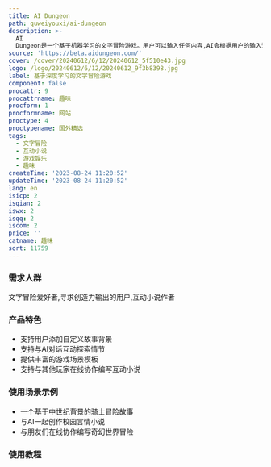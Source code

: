 ```yaml
---
title: AI Dungeon
path: quweiyouxi/ai-dungeon
description: >-
  AI
  Dungeon是一个基于机器学习的文字冒险游戏。用户可以输入任何内容,AI会根据用户的输入进行智能推理,生成有趣的故事情节。用户可以创造自己的文字世界,成为互动小说的主人公。该产品易于上手,提供海量可能的游戏体验,能带来超高的可玩性。
source: 'https://beta.aidungeon.com/'
cover: /cover/20240612/6/12/20240612_5f510e43.jpg
logo: /logo/20240612/6/12/20240612_9f3b8398.jpg
label: 基于深度学习的文字冒险游戏
component: false
procattr: 9
procattrname: 趣味
procform: 1
procformname: 网站
proctype: 4
proctypename: 国外精选
tags:
  - 文字冒险
  - 互动小说
  - 游戏娱乐
  - 趣味
createTime: '2023-08-24 11:20:52'
updateTime: '2023-08-24 11:20:52'
lang: en
isicp: 2
isqian: 2
iswx: 2
isqq: 2
iscom: 2
price: ''
catname: 趣味
sort: 11759
---
```




### 需求人群
文字冒险爱好者,寻求创造力输出的用户,互动小说作者

### 产品特色
- 支持用户添加自定义故事背景
- 支持与AI对话互动探索情节
- 提供丰富的游戏场景模板
- 支持与其他玩家在线协作编写互动小说

### 使用场景示例
- 一个基于中世纪背景的骑士冒险故事
- 与AI一起创作校园言情小说
- 与朋友们在线协作编写奇幻世界冒险

### 使用教程


  
